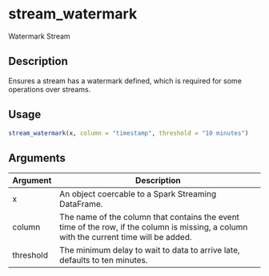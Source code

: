 # stream_watermark


Watermark Stream




## Description

Ensures a stream has a watermark defined, which is required for some
operations over streams.





## Usage
```r
stream_watermark(x, column = "timestamp", threshold = "10 minutes")
```




## Arguments


Argument      |Description
------------- |----------------
x | An object coercable to a Spark Streaming DataFrame.
column | The name of the column that contains the event time of the row, if the column is missing, a column with the current time will be added.
threshold | The minimum delay to wait to data to arrive late, defaults to ten minutes.






